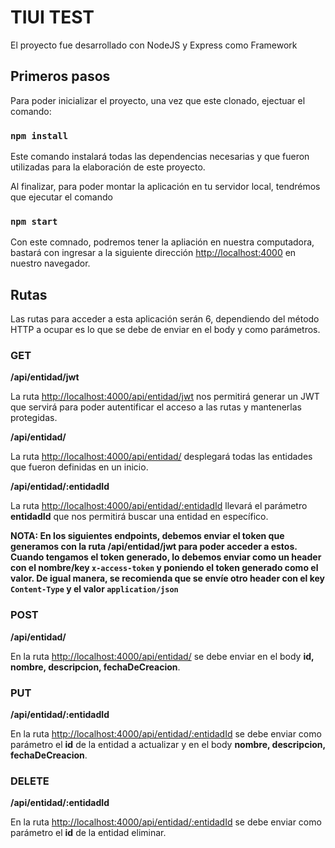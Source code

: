 # TIUI TEST

El proyecto fue desarrollado con NodeJS y Express como Framework

## Primeros pasos

Para poder inicializar el proyecto, una vez que este clonado, ejectuar el comando:

### `npm install`

Este comando instalará todas las dependencias necesarias y que fueron utilizadas para la elaboración de este proyecto.

Al finalizar, para poder montar la aplicación en tu servidor local, tendrémos que ejecutar el comando

### `npm start`

Con este comnado, podremos tener la apliación en nuestra computadora, bastará con ingresar a la siguiente dirección [http://localhost:4000](http://localhost:4000) en nuestro navegador.

## Rutas

Las rutas para acceder a esta aplicación serán 6, dependiendo del método HTTP a ocupar es lo que se debe de enviar en el body y como parámetros.

### GET

**/api/entidad/jwt**

La ruta [http://localhost:4000/api/entidad/jwt](http://localhost:4000/api/entidad/jwt) nos permitirá generar un JWT que servirá para poder autentificar el acceso a las rutas y mantenerlas protegidas.

**/api/entidad/**

La ruta [http://localhost:4000/api/entidad/](http://localhost:4000/api/entidad/) desplegará todas las entidades que fueron definidas en un inicio.

**/api/entidad/:entidadId**

La ruta [http://localhost:4000/api/entidad/:entidadId](http://localhost:4000/api/entidad/:entidadId) llevará el parámetro **entidadId** que nos permitirá buscar una entidad en específico.

**NOTA: En los siguientes endpoints, debemos enviar el token que generamos con la ruta /api/entidad/jwt para poder acceder a estos. Cuando tengamos el token generado, lo debemos enviar como un header con el nombre/key `x-access-token` y poniendo el token generado como el valor. De igual manera, se recomienda que se envíe otro header con el key `Content-Type` y el valor `application/json`**

### POST

**/api/entidad/**

En la ruta [http://localhost:4000/api/entidad/](http://localhost:4000/api/entidad/) se debe enviar en el body **id, nombre, descripcion, fechaDeCreacion**.

### PUT

**/api/entidad/:entidadId**

En la ruta [http://localhost:4000/api/entidad/:entidadId](http://localhost:4000/api/entidad/:entidadId) se debe enviar como parámetro el **id** de la entidad a actualizar y en el body **nombre, descripcion, fechaDeCreacion**.

### DELETE

**/api/entidad/:entidadId**

En la ruta [http://localhost:4000/api/entidad/:entidadId](http://localhost:4000/api/entidad/:entidadId) se debe enviar como parámetro el **id** de la entidad eliminar.
